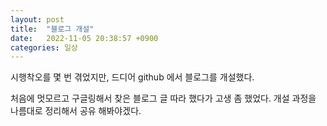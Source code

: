 ```yaml
---
layout: post
title:  "블로그 개설"
date:   2022-11-05 20:38:57 +0900
categories: 일상
---
```

시행착오를 몇 번 겪었지만, 
드디어 github 에서 블로그를 개설했다. 

처음에 멋모르고 구글링해서 찾은 블로그 글 따라 했다가 고생 좀 했었다.
개설 과정을 나름대로 정리해서 공유 해봐야겠다.
